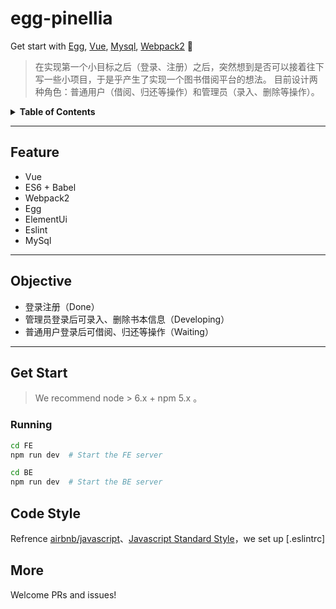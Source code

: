 # egg-pinellia

Get start with [Egg](https://eggjs.org/), [Vue](https://cn.vuejs.org/index.html), [Mysql](https://www.mysql.com/cn/), [Webpack2](https://webpack.js.org/) 🚀

<!-- >2017/09/07
>add proxy with `http-proxy-middleware`  
>2017/10/07
>checkout branch mobx to see the version mobx instead of redux! -->

<!-- [中文](https://github.com/YutHelloWorld/vortex-react/blob/master/README-zh.md) -->
>在实现第一个小目标之后（登录、注册）之后，突然想到是否可以接着往下写一些小项目，于是乎产生了实现一个图书借阅平台的想法。
>目前设计两种角色：普通用户（借阅、归还等操作）和管理员（录入、删除等操作）。
<details>
<summary><strong>Table of Contents</strong></summary>

* [Feature](#feature)
* [Objective](#objective)
* [Get Start](#get-start)
  + [Installation](#installation)
  + [Running](#running)
  + [Scripts](#scripts)
* [Code Style](#code-style)
* [More](#more)

</details>

---

## Feature

- Vue
- ES6 + Babel
- Webpack2
- Egg
- ElementUi
- Eslint
- MySql

---

## Objective

- 登录注册（Done）
- 管理员登录后可录入、删除书本信息（Developing）
- 普通用户登录后可借阅、归还等操作（Waiting）

---

## Get Start

> We recommend node > 6.x + npm 5.x 。

<!-- ### Installation

```bash
git clone https://github.com/yuthelloworld/vortex-react.git <my-project-name>
cd <my-project-name>
yarn  # Install project dependencies (or `npm install`)
``` -->

### Running

```bash
cd FE 
npm run dev  # Start the FE server
```

```bash
cd BE 
npm run dev  # Start the BE server
```

<!-- ### Scripts

| `yarn <script>` | Description                                        |
| --------------- | -------------------------------------------------- |
| `start`         | Serves your app at <http://localhost:3000>         |
| `build`         | Builds the application to ./dist                   |
| `lint`          | Lints the project for potential errors             |
| `lint:fix`      | Lints the project and fixes all correctable errors |

--- -->

<!-- ## Project Structure

### File Tree

```bash
.
├── build                    # All build-related code
├── public                   # Static public assets (not imported anywhere in source code)
├── server                   # Express application that provides webpack middleware
│   └── main.js              # Server application entry point
├── src                      # Application source code
│   ├── index.html           # Main HTML page container for app
│   ├── main.js              # Application rendering
│   ├── normalize.js         # Browser normalization and polyfills
│   ├── components           # Global Reusable Components
│   ├── layouts              # Components that dictate major page structure
│   │   └── PageLayout       # Components that dictate major page structure
│   ├── routes               # Components that dictate major page structure
│   │   ├── index.js         # Main application routes with store
│   │   ├── Home             # Fractal route
│   │   │   ├── index.js     # Route definitions and async split points
│   │   │   ├── assets       # Assets required to render components
│   │   │   ├── components   # Presentational React Components
│   │   │   └── routes **
│   │   └── Counter
│   │       ├── index.js
│   │       ├── container    # Container component
│   │       ├── modules      # redux module(reducers/constants/actions)
│   │       └── routes **
│   ├── store                # Redux store
│   │   ├── createStore.js   # Create store
│   │   └── reducers.js      # Reducers
│   └── styles               # Style sheet
└── tests                    # Unit tests
``` -->

<!-- ### Data Flow

![redux](https://user-images.githubusercontent.com/20860159/29354186-429b4446-829f-11e7-9a2f-a15c97dafaa3.png)

### Logic

![vortex-react](https://user-images.githubusercontent.com/20860159/29354203-56f1c672-829f-11e7-9465-2c2b37484823.png)

--- -->

<!-- ## Live Development

We use `webpack-dev-middleware` and `webpack-hot-middleware` for server and HMR 。

We recommend using [Redux DevTools Chrome Extension](https://chrome.google.com/webstore/detail/redux-devtools/lmhkpmbekcpmknklioeibfkpmmfibljd).

--- -->

<!-- ## Deploy

>Use `nginx` to proxy static web to start this app。Point at `~/dist/index.html`.[See more](https://github.com/ReactTraining/react-router/blob/v3/docs/guides/Histories.md#configuring-your-server)。

This is an exmaple in ubuntu:

- Install nginx：

```bash
sudo apt-get install nginx
```

- Configure：

```bash
sudo vi /etc/nginx/sites-available/default
```

- Copy the flowing to configure：

```bash
server{
  listen 8001;
  server_name 127.0.0.1;  //server Ip
  location / {
    proxy_pass http://127.0.0.1:3000;
  }
}
```

- restart nginx，start app，browser <http://localhost:8081>。

```bash
sudo service nginx restart

// cd your root file
yarn start
```

--- -->

## Code Style

Refrence [airbnb/javascript](https://github.com/airbnb/javascript)、[Javascript Standard Style](https://github.com/standard/eslint-config-standard-react)，we set up [.eslintrc]

## More

Welcome PRs and issues!
